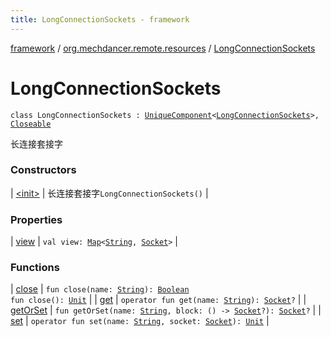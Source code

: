 ```yaml
---
title: LongConnectionSockets - framework
---
```


[framework](../../index.html) / [org.mechdancer.remote.resources](../index.html) / [LongConnectionSockets](./index.html)

# LongConnectionSockets

`class LongConnectionSockets : `[`UniqueComponent`](../../org.mechdancer.dependency/-unique-component/index.html)`<`[`LongConnectionSockets`](./index.html)`>, `[`Closeable`](https://docs.oracle.com/javase/6/docs/api/java/io/Closeable.html)

长连接套接字

### Constructors

| [&lt;init&gt;](-init-.html) | 长连接套接字`LongConnectionSockets()` |

### Properties

| [view](view.html) | `val view: `[`Map`](https://kotlinlang.org/api/latest/jvm/stdlib/kotlin.collections/-map/index.html)`<`[`String`](https://kotlinlang.org/api/latest/jvm/stdlib/kotlin/-string/index.html)`, `[`Socket`](https://docs.oracle.com/javase/6/docs/api/java/net/Socket.html)`>` |

### Functions

| [close](close.html) | `fun close(name: `[`String`](https://kotlinlang.org/api/latest/jvm/stdlib/kotlin/-string/index.html)`): `[`Boolean`](https://kotlinlang.org/api/latest/jvm/stdlib/kotlin/-boolean/index.html)<br>`fun close(): `[`Unit`](https://kotlinlang.org/api/latest/jvm/stdlib/kotlin/-unit/index.html) |
| [get](get.html) | `operator fun get(name: `[`String`](https://kotlinlang.org/api/latest/jvm/stdlib/kotlin/-string/index.html)`): `[`Socket`](https://docs.oracle.com/javase/6/docs/api/java/net/Socket.html)`?` |
| [getOrSet](get-or-set.html) | `fun getOrSet(name: `[`String`](https://kotlinlang.org/api/latest/jvm/stdlib/kotlin/-string/index.html)`, block: () -> `[`Socket`](https://docs.oracle.com/javase/6/docs/api/java/net/Socket.html)`?): `[`Socket`](https://docs.oracle.com/javase/6/docs/api/java/net/Socket.html)`?` |
| [set](set.html) | `operator fun set(name: `[`String`](https://kotlinlang.org/api/latest/jvm/stdlib/kotlin/-string/index.html)`, socket: `[`Socket`](https://docs.oracle.com/javase/6/docs/api/java/net/Socket.html)`): `[`Unit`](https://kotlinlang.org/api/latest/jvm/stdlib/kotlin/-unit/index.html) |

